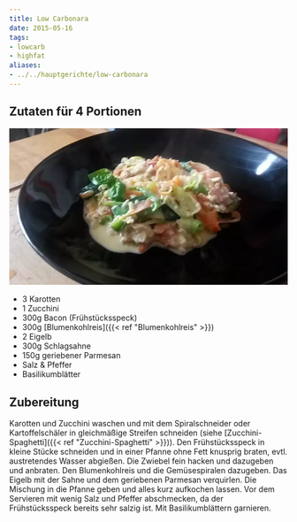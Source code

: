 ```yaml
---
title: Low Carbonara
date: 2015-05-16
tags:
- lowcarb
- highfat
aliases:
- ../../hauptgerichte/low-carbonara
---
```


## Zutaten für 4 Portionen
![](/img/low-carbonara.webp)

- 3     Karotten
- 1     Zucchini
- 300g  Bacon (Frühstücksspeck)
- 300g  [Blumenkohlreis]({{< ref "Blumenkohlreis" >}})
- 2     Eigelb
- 300g  Schlagsahne
- 150g  geriebener Parmesan
- Salz & Pfeffer
- Basilikumblätter

## Zubereitung
Karotten und Zucchini waschen und mit dem Spiralschneider oder Kartoffelschäler in gleichmäßige Streifen schneiden (siehe [Zucchini-Spaghetti]({{< ref "Zucchini-Spaghetti" >}})).
Den Frühstücksspeck in kleine Stücke schneiden und in einer Pfanne ohne Fett knusprig braten, evtl. austretendes Wasser abgießen. Die Zwiebel fein hacken und dazugeben und anbraten.
Den Blumenkohlreis und die Gemüsespiralen dazugeben. Das Eigelb mit der Sahne und dem geriebenen Parmesan verquirlen. Die Mischung in die Pfanne geben und alles kurz aufkochen lassen.
Vor dem Servieren mit wenig Salz und Pfeffer abschmecken, da der Frühstücksspeck bereits sehr salzig ist. Mit Basilikumblättern garnieren.
